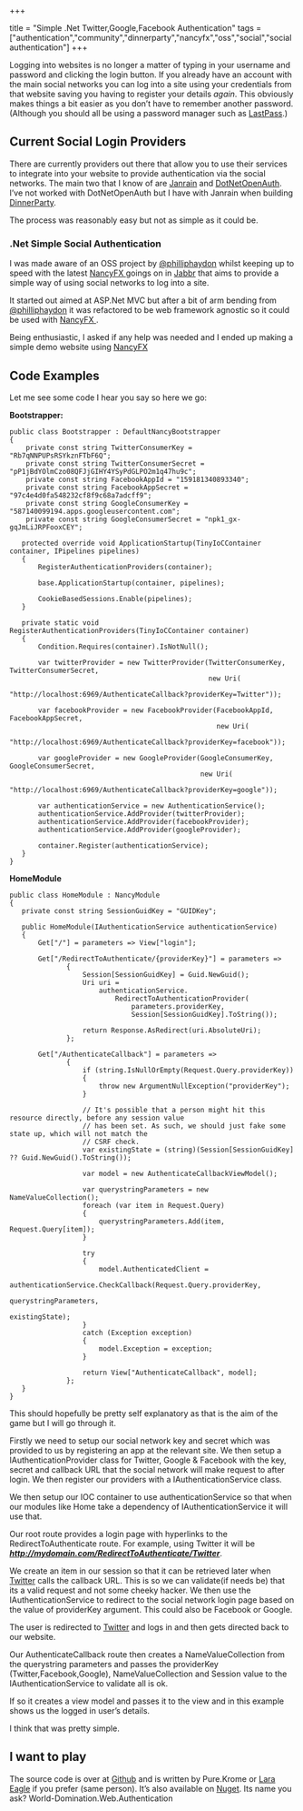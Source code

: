 +++

title = "Simple .Net Twitter,Google,Facebook Authentication"
tags = ["authentication","community","dinnerparty","nancyfx","oss","social","social authentication"]
+++

Logging into websites is no longer a matter of typing in your username and password and clicking the login button. If you already have an account with the main social networks you can log into a site using your credentials from that website saving you having to register your details *again*. This obviously makes things a bit easier as you don’t have to remember another password. (Although you should all be using a password manager such as [LastPass][1].)

## Current Social Login Providers

There are currently providers out there that allow you to use their services to integrate into your website to provide authentication via the social networks. The main two that I know of are [Janrain][2] and [DotNetOpenAuth][3]. I’ve not worked with DotNetOpenAuth but I have with Janrain when building [DinnerParty][4].

The process was reasonably easy but not as simple as it could be.

<!--more-->

### .Net Simple Social Authentication

I was made aware of an OSS project by [@philliphaydon][5] whilst keeping up to speed with the latest [NancyFX ][6]goings on in [Jabbr][7] that aims to provide a simple way of using social networks to log into a site.

It started out aimed at ASP.Net MVC but after a bit of arm bending from [@philliphaydon][5] it was refactored to be web framework agnostic so it could be used with [NancyFX ][6].

Being enthusiastic, I asked if any help was needed and I ended up making a simple demo website using [NancyFX][6]

## Code Examples

Let me see some code I hear you say so here we go:

**Bootstrapper:**

	public class Bootstrapper : DefaultNancyBootstrapper
	{
	    private const string TwitterConsumerKey = "Rb7qNNPUPsRSYkznFTbF6Q";
	    private const string TwitterConsumerSecret = "pP1jBdYOlmCzo08QFJjGIHY4YSyPdGLPO2m1q47hu9c";
	    private const string FacebookAppId = "159181340893340";
	    private const string FacebookAppSecret = "97c4e4d0fa548232cf8f9c68a7adcff9";
	    private const string GoogleConsumerKey = "587140099194.apps.googleusercontent.com";
	    private const string GoogleConsumerSecret = "npk1_gx-gqJmLiJRPFooxCEY";

       protected override void ApplicationStartup(TinyIoCContainer container, IPipelines pipelines)
       {
           RegisterAuthenticationProviders(container);

           base.ApplicationStartup(container, pipelines);

           CookieBasedSessions.Enable(pipelines);
       }

       private static void RegisterAuthenticationProviders(TinyIoCContainer container)
       {
           Condition.Requires(container).IsNotNull();

           var twitterProvider = new TwitterProvider(TwitterConsumerKey, TwitterConsumerSecret,
                                                     new Uri(
                                                         "http://localhost:6969/AuthenticateCallback?providerKey=Twitter"));

           var facebookProvider = new FacebookProvider(FacebookAppId, FacebookAppSecret,
                                                       new Uri(
                                                           "http://localhost:6969/AuthenticateCallback?providerKey=facebook"));

           var googleProvider = new GoogleProvider(GoogleConsumerKey, GoogleConsumerSecret,
                                                   new Uri(
                                                       "http://localhost:6969/AuthenticateCallback?providerKey=google"));

           var authenticationService = new AuthenticationService();
           authenticationService.AddProvider(twitterProvider);
           authenticationService.AddProvider(facebookProvider);
           authenticationService.AddProvider(googleProvider);

           container.Register(authenticationService);
       }
    }

**HomeModule**

	public class HomeModule : NancyModule
	{  
	   private const string SessionGuidKey = "GUIDKey";

       public HomeModule(IAuthenticationService authenticationService)
       {
           Get["/"] = parameters => View["login"];

           Get["/RedirectToAuthenticate/{providerKey}"] = parameters =>
                  {
                      Session[SessionGuidKey] = Guid.NewGuid();
                      Uri uri =
                          authenticationService.
                              RedirectToAuthenticationProvider(
                                  parameters.providerKey,
                                  Session[SessionGuidKey].ToString());
                      
                      return Response.AsRedirect(uri.AbsoluteUri);
                  };

           Get["/AuthenticateCallback"] = parameters =>
                  {
                      if (string.IsNullOrEmpty(Request.Query.providerKey))
                      {
                          throw new ArgumentNullException("providerKey");
                      }

                      // It's possible that a person might hit this resource directly, before any session value
                      // has been set. As such, we should just fake some state up, which will not match the
                      // CSRF check.
                      var existingState = (string)(Session[SessionGuidKey] ?? Guid.NewGuid().ToString());

                      var model = new AuthenticateCallbackViewModel();

                      var querystringParameters = new NameValueCollection();
                      foreach (var item in Request.Query)
                      {
                          querystringParameters.Add(item, Request.Query[item]);
                      }

                      try
                      {
                          model.AuthenticatedClient =
                              authenticationService.CheckCallback(Request.Query.providerKey,
                                                                  querystringParameters,
                                                                  existingState);
                      }
                      catch (Exception exception)
                      {
                          model.Exception = exception;
                      }

                      return View["AuthenticateCallback", model];
                  };
       }
    }

This should hopefully be pretty self explanatory as that is the aim of the game but I will go through it.

Firstly we need to setup our social network key and secret which was provided to us by registering an app at the relevant site. We then setup a IAuthenticationProvider class for Twitter, Google &amp; Facebook with the key, secret and callback URL that the social network will make request to after login. We then register our providers with a IAuthenticationService class.

We then setup our IOC container to use authenticationService so that when our modules like Home take a dependency of IAuthenticationService it will use that.

Our root route provides a login page with hyperlinks to the RedirectToAuthenticate route. For example, using Twitter it will be **_http://mydomain.com/RedirectToAuthenticate/Twitter_**.

We create an item in our session so that it can be retrieved later when [Twitter][9] calls the callback URL. This is so we can validate(if needs be) that its a valid request and not some cheeky hacker. We then use the IAuthenticationService to redirect to the social network login page based on the value of providerKey argument. This could also be Facebook or Google.

The user is redirected to [Twitter][9] and logs in and then gets directed back to our website.

Our AuthenticateCallback route then creates a NameValueCollection from the querystring parameters and passes the providerKey (Twitter,Facebook,Google), NameValueCollection and Session value to the IAuthenticationService to validate all is ok.

If so it creates a view model and passes it to the view and in this example shows us the logged in user’s details.

I think that was pretty simple.

## I want to play

The source code is over at [Github][10] and is written by Pure.Krome or [Lara Eagle][11] if you prefer (same person). It’s also available on [Nuget][12]. Its name you ask? World-Domination.Web.Authentication

   [1]: http://www.lastpass.com
   [2]: http://janrain.com
   [3]: http://www.dotnetopenauth.net/
   [4]: http://blog.jonathanchannon.com/2012/09/21/nancyfx-ravendb-nerddinner-and-me/
   [5]: http://twitter.com/philliphaydon
   [6]: http://nancyfx.org/
   [7]: http://jabbr.net
   [9]: http://twitter.com
   [10]: https://github.com/PureKrome/World-Domination.Web.Authentication
   [11]: https://twitter.com/lara_eagle
   [12]: http://nuget.org/packages/World-Domination.Web.Authentication
  
